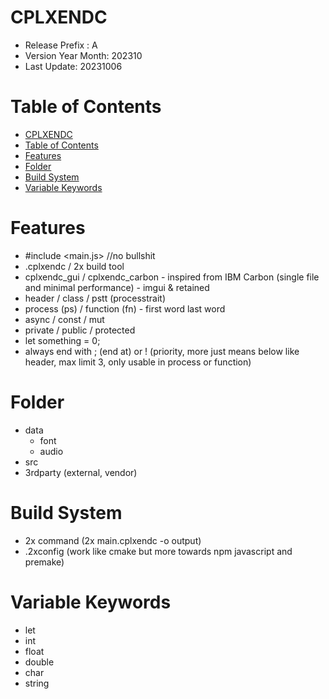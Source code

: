 # CPLXENDC
- Release Prefix : A
- Version Year Month: 202310
- Last Update: 20231006

# Table of Contents
- [CPLXENDC](#cplxendc)
- [Table of Contents](#table-of-contents)
- [Features](#features)
- [Folder](#folder)
- [Build System](#build-system)
- [Variable Keywords](#variable-keywords)

# Features
- #include <main.js> //no bullshit
- .cplxendc / 2x build tool
- cplxendc_gui / cplxendc_carbon - inspired from IBM Carbon (single file and minimal performance) - imgui & retained
- header / class / pstt (processtrait)
- process (ps) / function (fn) - first word last word
- async / const / mut
- private / public / protected
- let something = 0;
- always end with ; (end at) or ! (priority, more just means below like header, max limit 3, only usable in process or function)

# Folder
- data
  - font
  - audio
- src
- 3rdparty (external, vendor)

# Build System
- 2x command (2x main.cplxendc -o output)
- .2xconfig (work like cmake but more towards npm javascript and premake)

# Variable Keywords
- let
- int
- float
- double
- char
- string